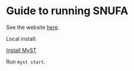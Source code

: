 # Guide to running SNUFA

See the website [here](https://snufa.net/guide-to-running-snufa/).

Local install:

[Install MyST](https://mystmd.org/guide/installing)

Run ``myst start``.
